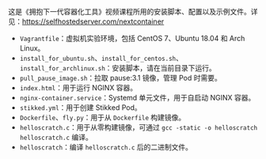 这是《拥抱下一代容器化工具》视频课程所用的安装脚本、配置以及示例文件。详见：<https://selfhostedserver.com/nextcontainer>

+ `Vagrantfile`：虚拟机实验环境，包括 CentOS 7、Ubuntu 18.04 和 Arch Linux。
+ `install_for_ubuntu.sh`、`install_for_centos.sh`、`install_for_archlinux.sh`：安装脚本，请在当前目录下运行。
+ `pull_pause_image.sh`：拉取 pause:3.1 镜像，管理 Pod 时需要。
+ `index.html`：用于运行 NGINX 容器。
+ `nginx-container.service`：Systemd 单元文件，用于自启动 NGINX 容器。
+ `stikked.yml`：用于创建 Stikked Pod。
+ `Dockerfile`、`fly.py`：用于从 `Dockerfile` 构建镜像。
+ `helloscratch.c`：用于从零构建镜像，可通过 `gcc -static -o helloscratch helloscratch.c` 编译。
+ `helloscratch`：编译 `helloscratch.c` 后的二进制文件。